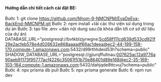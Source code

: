 #### Hướng dẫn chi tiết cách cài đặt BE:
Bước 1: git clone https://github.com/Nhom-9-NMCNPM/EvaDeEva-BackEnd-NMCNPM.git
Bước 2: npm install 
    +tải các thư viện sử dụng trong dự án
Bước 3: tạo file .env
    +dán nội dung sau:(là khóa dẫn tới cơ sở dữ liệu của dự án)
        DATABASE_URL="postgresql://bvtkblzjyrwgne:5cd58f111cd639d533cd921f29e2acfeb578e4d026632e868aaaadf66ac1deea@ec2-44-199-158-170.compute-1.amazonaws.com:5432/d99rthhdeid53h?schema=public"
        SHADOW_DATABASE_URL="postgresql://gjiurqffultnau:007625ac12a9776a90aeb91173f95777acf4226c35061f51b70e86401d89e168@ec2-35-169-103-164.compute-1.amazonaws.com:5432/dahjqde8ttcvuj?schema=public"
Bước 4: npx prisma db pull
Bước 5: npx prisma generate
Bước 6: npm run dev